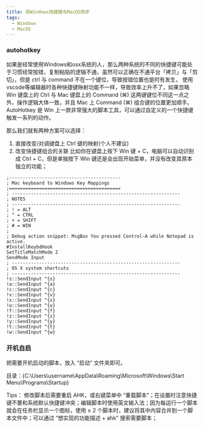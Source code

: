 ```yaml
---
title: 将Windows快捷键与MacOS同步
tags:
  - Windows
  - MacOS
---
```

### autohotkey

如果是经常使用Windows和osx系统的人，那么两种系统的不同的快捷键可能处于习惯经常按错，复制粘贴的逻辑不通，虽然可以正确在不通平台「拷贝」与「剪切」，但是 ctrl 与 command 不在一个键位，导致按错位置也是时有发生，
使用vscode等编辑器时各种快捷键映射功能不一样，导致效率上升不了，如果忽略 Win 键盘上的 Ctrl 与 Mac 键盘上的 Command (⌘) 这两键键位不同这一点之外，操作逻辑大体一致，并且 Mac 上 Command (⌘) 组合键的位置更加顺手。AutoHotkey 是 Win 上一款非常强大的脚本工具，可以通过自定义的一个快捷键触发一系列的动作。


那么我们就有两种方案可以选择：
1. 直接改变/对调键盘上 Ctrl 键的映射(个人不建议)
2. 改变快捷键组合的关联
比如你在键盘上按下 Win 键 + C，电脑可以自动识别成 Ctrl + C，但是单独按下 Win 键还是会出现开始菜单，并没有改变其原本独立的功能；

```ahk
;-----------------------------------------
; Mac keyboard to Windows Key Mappings
;=========================================
; --------------------------------------------------------------
; NOTES
; --------------------------------------------------------------
; ! = ALT
; ^ = CTRL
; + = SHIFT
; # = WIN
;
; Debug action snippet: MsgBox You pressed Control-A while Notepad is active.
#InstallKeybdHook
SetTitleMatchMode 2
SendMode Input
; --------------------------------------------------------------
; OS X system shortcuts
; --------------------------------------------------------------
!s::SendInput ^{s}
!a::SendInput ^{a}
!c::SendInput ^{c}
!v::SendInput ^{v}
!x::SendInput ^{x}
!o::SendInput ^{o}
!f::SendInput ^{f}
!z::SendInput ^{z}
!y::SendInput ^{y}
!t::SendInput ^{t}
!w::SendInput ^{w}

```


### 开机自启
把需要开机启动的脚本，放入 “启动” 文件夹即可。

目录：{C:\Users\username\AppData\Roaming\Microsoft\Windows\Start Menu\Programs\Startup}

Tips：
修改脚本后需要重启 AHK，或右键菜单中 “重载脚本”；在设置时注意快捷键不要和系统默认快捷键冲突；编辑脚本时使用英文输入法；因为每运行一个脚本就会在任务栏显示一个图标，使用 ≥ 2 个脚本时，建议将其中内容合并到一个脚本文件中；可以通过 “想实现的功能描述 + ahk” 搜索需要脚本；